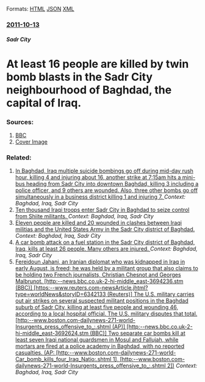 
Formats: [HTML](/news/2011/10/13/at-least-16-people-are-killed-by-twin-bomb-blasts-in-the-sadr-city-neighbourhood-of-baghdad-the-capital-of-iraq.html)  [JSON](/news/2011/10/13/at-least-16-people-are-killed-by-twin-bomb-blasts-in-the-sadr-city-neighbourhood-of-baghdad-the-capital-of-iraq.json)  [XML](/news/2011/10/13/at-least-16-people-are-killed-by-twin-bomb-blasts-in-the-sadr-city-neighbourhood-of-baghdad-the-capital-of-iraq.xml)  

### [2011-10-13](/news/2011/10/13/index.md)

##### Sadr City
# At least 16 people are killed by twin bomb blasts in the Sadr City neighbourhood of Baghdad, the capital of Iraq. 




### Sources:

1. [BBC](http://www.bbc.co.uk/news/world-middle-east-15300037)
1. [Cover Image](http://ichef-1.bbci.co.uk/news/1024/media/images/52908000/jpg/_52908535_bn-448x252.jpg)

### Related:

1. [In Baghdad, Iraq multiple suicide bombings go off during mid-day rush hour, killing 4 and injuring about 16, another strike at 7:15am hits a mini-bus heading from Sadr City into downtown Baghdad, killing 3 including a police officer, and 9 others are wounded. Also, three other bombs go off simultaneously in a business district killing 1 and injuring 7. ](/news/2010/08/15/in-baghdad-iraq-multiple-suicide-bombings-go-off-during-mid-day-rush-hour-killing-4-and-injuring-about-16-another-strike-at-7-15am-hits-a.md) _Context: Baghdad, Iraq, Sadr City_
2. [ Ten thousand Iraqi troops enter Sadr City in Baghdad to seize control from Shiite militants. ](/news/2008/05/20/ten-thousand-iraqi-troops-enter-sadr-city-in-baghdad-to-seize-control-from-shiite-militants.md) _Context: Baghdad, Iraq, Sadr City_
3. [ Eleven people are killed and 20 wounded in clashes between Iraqi militias and the United States Army in the Sadr City district of Baghdad. ](/news/2008/05/13/eleven-people-are-killed-and-20-wounded-in-clashes-between-iraqi-militias-and-the-united-states-army-in-the-sadr-city-district-of-baghdad.md) _Context: Baghdad, Iraq, Sadr City_
4. [ A car bomb attack on a fuel station in the Sadr City district of Baghdad, Iraq, kills at least 26 people. Many others are injured. ](/news/2006/09/23/a-car-bomb-attack-on-a-fuel-station-in-the-sadr-city-district-of-baghdad-iraq-kills-at-least-26-people-many-others-are-injured.md) _Context: Baghdad, Iraq, Sadr City_
5. [ Fereidoun Jahani, an Iranian diplomat who was kidnapped in Iraq in early August, is freed; he was held by a militant group that also claims to be holding two French journalists, Christian Chesnot and Georges Malbrunot. [http:--news.bbc.co.uk-2-hi-middle_east-3694236.stm (BBC)] [https:--www.reuters.com-newsArticle.jhtml?type=worldNews&storyID=6342133 (Reuters)] The U.S. military carries out air strikes on several suspected militant positions in the Baghdad suburb of Sadr City, killing at least five people and wounding 46, according to a local hospital official. The U.S. military disputes that total. [http:--www.boston.com-dailynews-271-world-Insurgents_press_offensive_to_:.shtml (AP)] [http:--news.bbc.co.uk-2-hi-middle_east-3692624.stm (BBC)] Two separate car bombs kill at least seven Iraqi national guardsmen in Mosul and Fallujah, while mortars are fired at a police academy in Baghdad, with no reported casualties. (AP: [http:--www.boston.com-dailynews-271-world-Car_bomb_kills_four_Iraq_Natio:.shtml 1], [http:--www.boston.com-dailynews-271-world-Insurgents_press_offensive_to_:.shtml 2])](/news/2004/09/27/fereidoun-jahani-an-iranian-diplomat-who-was-kidnapped-in-iraq-in-early-august-is-freed-he-was-held-by-a-militant-group-that-also-claims.md) _Context: Baghdad, Iraq, Sadr City_
